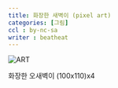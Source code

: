 ```yaml
---
title: 화장한 새벽이 (pixel art)
categories: [그림]
ccl : by-nc-sa
writer : beatheat
---
```


![ART](https://cdn.discordapp.com/attachments/987651683687481394/1019132539841040445/x4.png)

화장한 오새벽이 (100x110)x4   
